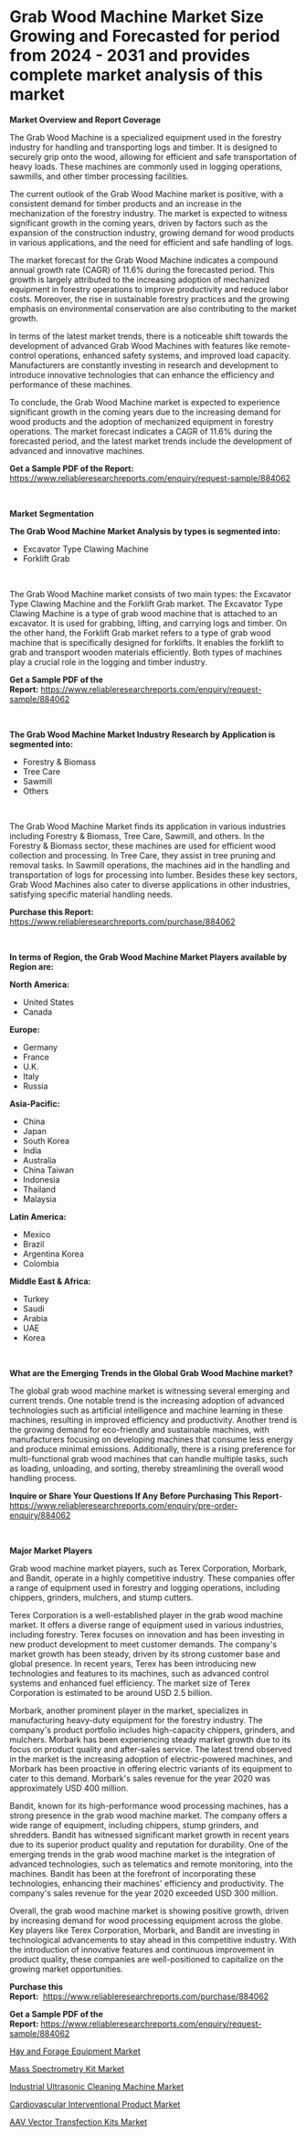 <p><h1>Grab Wood Machine Market Size Growing and Forecasted for period from 2024 - 2031 and provides complete market analysis of this market</h1></p><p><strong>Market Overview and Report Coverage</strong></p>
<p><p>The Grab Wood Machine is a specialized equipment used in the forestry industry for handling and transporting logs and timber. It is designed to securely grip onto the wood, allowing for efficient and safe transportation of heavy loads. These machines are commonly used in logging operations, sawmills, and other timber processing facilities.</p><p>The current outlook of the Grab Wood Machine market is positive, with a consistent demand for timber products and an increase in the mechanization of the forestry industry. The market is expected to witness significant growth in the coming years, driven by factors such as the expansion of the construction industry, growing demand for wood products in various applications, and the need for efficient and safe handling of logs.</p><p>The market forecast for the Grab Wood Machine indicates a compound annual growth rate (CAGR) of 11.6% during the forecasted period. This growth is largely attributed to the increasing adoption of mechanized equipment in forestry operations to improve productivity and reduce labor costs. Moreover, the rise in sustainable forestry practices and the growing emphasis on environmental conservation are also contributing to the market growth.</p><p>In terms of the latest market trends, there is a noticeable shift towards the development of advanced Grab Wood Machines with features like remote-control operations, enhanced safety systems, and improved load capacity. Manufacturers are constantly investing in research and development to introduce innovative technologies that can enhance the efficiency and performance of these machines.</p><p>To conclude, the Grab Wood Machine market is expected to experience significant growth in the coming years due to the increasing demand for wood products and the adoption of mechanized equipment in forestry operations. The market forecast indicates a CAGR of 11.6% during the forecasted period, and the latest market trends include the development of advanced and innovative machines.</p></p>
<p><strong>Get a Sample PDF of the Report:</strong> <a href="https://www.reliableresearchreports.com/enquiry/request-sample/884062">https://www.reliableresearchreports.com/enquiry/request-sample/884062</a></p>
<p>&nbsp;</p>
<p><strong>Market Segmentation</strong></p>
<p><strong>The Grab Wood Machine Market Analysis by types is segmented into:</strong></p>
<p><ul><li>Excavator Type Clawing Machine</li><li>Forklift Grab</li></ul></p>
<p>&nbsp;</p>
<p><p>The Grab Wood Machine market consists of two main types: the Excavator Type Clawing Machine and the Forklift Grab market. The Excavator Type Clawing Machine is a type of grab wood machine that is attached to an excavator. It is used for grabbing, lifting, and carrying logs and timber. On the other hand, the Forklift Grab market refers to a type of grab wood machine that is specifically designed for forklifts. It enables the forklift to grab and transport wooden materials efficiently. Both types of machines play a crucial role in the logging and timber industry.</p></p>
<p><strong>Get a Sample PDF of the Report:</strong>&nbsp;<a href="https://www.reliableresearchreports.com/enquiry/request-sample/884062">https://www.reliableresearchreports.com/enquiry/request-sample/884062</a></p>
<p>&nbsp;</p>
<p><strong>The Grab Wood Machine Market Industry Research by Application is segmented into:</strong></p>
<p><ul><li>Forestry & Biomass</li><li>Tree Care</li><li>Sawmill</li><li>Others</li></ul></p>
<p>&nbsp;</p>
<p><p>The Grab Wood Machine Market finds its application in various industries including Forestry & Biomass, Tree Care, Sawmill, and others. In the Forestry & Biomass sector, these machines are used for efficient wood collection and processing. In Tree Care, they assist in tree pruning and removal tasks. In Sawmill operations, the machines aid in the handling and transportation of logs for processing into lumber. Besides these key sectors, Grab Wood Machines also cater to diverse applications in other industries, satisfying specific material handling needs.</p></p>
<p><strong>Purchase this Report:</strong>&nbsp; <a href="https://www.reliableresearchreports.com/purchase/884062">https://www.reliableresearchreports.com/purchase/884062</a></p>
<p>&nbsp;</p>
<p><strong>In terms of Region, the Grab Wood Machine Market Players available by Region are:</strong></p>
<p>
    <p> <strong> North America: </strong>
        <ul>
            <li>United States</li>
            <li>Canada</li>
        </ul>
        </p> 
    <p> <strong> Europe: </strong>
        <ul>
            <li>Germany</li>
            <li>France</li>
            <li>U.K.</li>
            <li>Italy</li>
            <li>Russia</li>
        </ul>
        </p> 
    <p> <strong> Asia-Pacific: </strong>
        <ul>
            <li>China</li>
            <li>Japan</li>
            <li>South Korea</li>
            <li>India</li>
            <li>Australia</li>
            <li>China Taiwan</li>
            <li>Indonesia</li>
            <li>Thailand</li>
            <li>Malaysia</li>
        </ul>
        </p> 
    <p> <strong> Latin America: </strong>
        <ul>
            <li>Mexico</li>
            <li>Brazil</li>
            <li>Argentina Korea</li>
            <li>Colombia</li>
        </ul>
        </p> 
    <p> <strong> Middle East & Africa: </strong>
        <ul>
            <li>Turkey</li>
            <li>Saudi</li>
            <li>Arabia</li>
            <li>UAE</li>
            <li>Korea</li>
        </ul>
    </p>
    </p>
<p>&nbsp;</p>
<p><strong>What are the Emerging Trends in the Global Grab Wood Machine market?</strong></p>
<p><p>The global grab wood machine market is witnessing several emerging and current trends. One notable trend is the increasing adoption of advanced technologies such as artificial intelligence and machine learning in these machines, resulting in improved efficiency and productivity. Another trend is the growing demand for eco-friendly and sustainable machines, with manufacturers focusing on developing machines that consume less energy and produce minimal emissions. Additionally, there is a rising preference for multi-functional grab wood machines that can handle multiple tasks, such as loading, unloading, and sorting, thereby streamlining the overall wood handling process.</p></p>
<p><strong>Inquire or Share Your Questions If Any Before Purchasing This Report</strong>- <a href="https://www.reliableresearchreports.com/enquiry/pre-order-enquiry/884062">https://www.reliableresearchreports.com/enquiry/pre-order-enquiry/884062</a></p>
<p>&nbsp;</p>
<p><strong>Major Market Players</strong></p>
<p><p>Grab wood machine market players, such as Terex Corporation, Morbark, and Bandit, operate in a highly competitive industry. These companies offer a range of equipment used in forestry and logging operations, including chippers, grinders, mulchers, and stump cutters. </p><p>Terex Corporation is a well-established player in the grab wood machine market. It offers a diverse range of equipment used in various industries, including forestry. Terex focuses on innovation and has been investing in new product development to meet customer demands. The company's market growth has been steady, driven by its strong customer base and global presence. In recent years, Terex has been introducing new technologies and features to its machines, such as advanced control systems and enhanced fuel efficiency. The market size of Terex Corporation is estimated to be around USD 2.5 billion.</p><p>Morbark, another prominent player in the market, specializes in manufacturing heavy-duty equipment for the forestry industry. The company's product portfolio includes high-capacity chippers, grinders, and mulchers. Morbark has been experiencing steady market growth due to its focus on product quality and after-sales service. The latest trend observed in the market is the increasing adoption of electric-powered machines, and Morbark has been proactive in offering electric variants of its equipment to cater to this demand. Morbark's sales revenue for the year 2020 was approximately USD 400 million.</p><p>Bandit, known for its high-performance wood processing machines, has a strong presence in the grab wood machine market. The company offers a wide range of equipment, including chippers, stump grinders, and shredders. Bandit has witnessed significant market growth in recent years due to its superior product quality and reputation for durability. One of the emerging trends in the grab wood machine market is the integration of advanced technologies, such as telematics and remote monitoring, into the machines. Bandit has been at the forefront of incorporating these technologies, enhancing their machines' efficiency and productivity. The company's sales revenue for the year 2020 exceeded USD 300 million.</p><p>Overall, the grab wood machine market is showing positive growth, driven by increasing demand for wood processing equipment across the globe. Key players like Terex Corporation, Morbark, and Bandit are investing in technological advancements to stay ahead in this competitive industry. With the introduction of innovative features and continuous improvement in product quality, these companies are well-positioned to capitalize on the growing market opportunities.</p></p>
<p><strong>Purchase this Report:</strong>&nbsp;&nbsp;<a href="https://www.reliableresearchreports.com/purchase/884062">https://www.reliableresearchreports.com/purchase/884062</a></p>
<p></p>
<p><strong>Get a Sample PDF of the Report:</strong>&nbsp;<a href="https://www.reliableresearchreports.com/enquiry/request-sample/884062">https://www.reliableresearchreports.com/enquiry/request-sample/884062</a></p>
<p><p><a href="https://github.com/Chiragrp26/Market-Research-Report-List-2/blob/main/hay-and-forage-equipment-market.md">Hay and Forage Equipment Market</a></p><p><a href="https://medium.com/@kathydavis04/mass-spectrometry-kit-market-analysis-and-sze-forecasted-for-period-from-2023-to-2030-db8913354c9f">Mass Spectrometry Kit Market</a></p><p><a href="https://github.com/AKSHATREPORTPRIME/Market-Research-Report-List-2/blob/main/industrial-ultrasonic-cleaning-machine-market.md">Industrial Ultrasonic Cleaning Machine Market</a></p><p><a href="https://medium.com/@kathydavis04/decoding-cardiovascular-interventional-product-market-metrics-market-share-trends-and-growth-4b4214df3175">Cardiovascular Interventional Product Market</a></p><p><a href="https://medium.com/@kathydavis04/aav-vector-transfection-kits-market-insight-market-trends-growth-forecasted-from-2023-to-2030-37101e63178d">AAV Vector Transfection Kits Market</a></p></p>